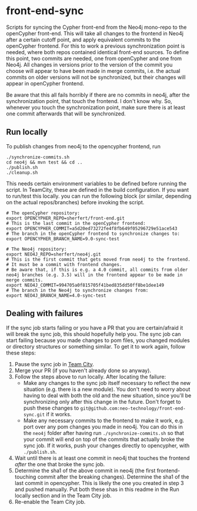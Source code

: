# front-end-sync
Scripts for syncing the Cypher front-end from the Neo4j mono-repo to the openCypher front-end.
This will take all changes to the frontend in Neo4j after a certain cutoff point, and apply equivalent commits to the openCypher frontend.
For this to work a previous synchronization point is needed, where both repos contained identical front-end sources. 
To define this point, two commits are needed, one from openCypher and one from Neo4j.
All changes in versions prior to the version of the commit you choose will appear to have been made in merge commits, i.e. the actual commits on older versions will not be synchronized, but their changes will appear in openCypher frontend.

Be aware that this all fails horribly if there are no commits in neo4j, after the synchronization point, that touch the frontend. I don't know why.
So, whenever you touch the synchronization point, make sure there is at least one commit afterwards that will be synchronized.

## Run locally

To publish changes from neo4j to the opencypher frontend, run 
```
./synchronize-commits.sh
cd neo4j && mvn test && cd ..
./publish.sh
./cleanup.sh
```
This needs certain environment variables to be defined before running the script.
In TeamCity, these are defined in the build configuration.
If you want to run/test this locally. you can run the following block (or similar, depending on the actual repos/branches) before invoking the script.

```
# The openCypher repository:
export OPENCYPHER_REPO=sherfert/front-end.git
# This is the last commit in the openCypher frontend:
export OPENCYPHER_COMMIT=a5d20ed73272fe4f8fb649f05296729e51ace543
# The branch in the openCypher frontend to synchronize changes to:
export OPENCYPHER_BRANCH_NAME=9.0-sync-test

# The Neo4j repository:
export NEO4J_REPO=sherfert/neo4j.git
# This is the first commit that gets moved from neo4j to the frontend. 
# It must be a commit with frontend changes. 
# Be aware that, if this is e.g. a 4.0 commit, all commits from older neo4j branches (e.g. 3.5) will in the frontend appear to be made in merge commits.
export NEO4J_COMMIT=994705a0f815705f41bed835dd50ff8be1dee149
# The branch in the Neo4j to synchronize changes from:
export NEO4J_BRANCH_NAME=4.0-sync-test
```


## Dealing with failures

If the sync job starts failing or you have a PR that you are certain/afraid it will break the sync job, this should hopefully help you.
The sync job can start failing because you made changes to pom files, you changed modules or directory structures or something similar.
To  get it to work again, follow these steps:

1. Pause the sync job in [Team City](https://live.neo4j-build.io/viewType.html?buildTypeId=Monorepo_PublishFrontend).
1. Merge your PR (if you haven't already done so anyway).
1. Follow the steps above to run locally. 
   After locating the failure:
   * Make any changes to the sync job itself necessary to reflect the new situation (e.g. there is a new module).
     You don't need to worry about having to deal with both the old and the new situation, since you'll be synchronizing only after this change in the future.
     Don't forget to push these changes to `git@github.com:neo-technology/front-end-sync.git` if it works.
   * Make any necessary commits to the frontend to make it work, e.g. port over any pom changes you made in neo4j.
     You can do this in the `neo4j` folder after having run  `./synchronize-commits.sh` so that your commit will end on top of the commits that actually broke the sync job.
     If it works, push your changes directly to opencypher, with `./publish.sh`.
1. Wait until there is at least one commit in neo4j that touches the frontend _after_ the one that broke the sync job.
1. Determine the sha1 of the above commit in neo4j (the first frontend-touching commit after the breaking changes).
   Determine the sha1 of the last commit in opencypher. This is likely the one you created in step 3 and pushed manually.
   Put both these shas in this readme in the Run locally section and in the Team City job.
1. Re-enable the Team City job.
